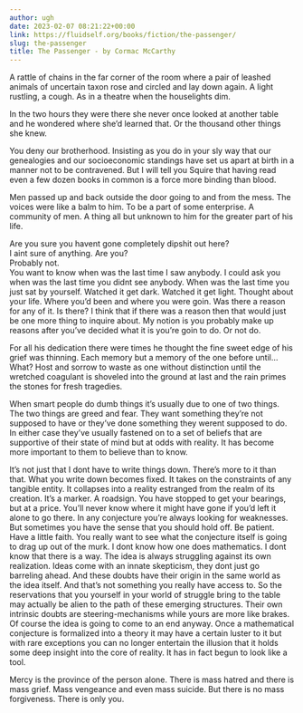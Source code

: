 ```yaml
---
author: ugh
date: 2023-02-07 08:21:22+00:00
link: https://fluidself.org/books/fiction/the-passenger/
slug: the-passenger
title: The Passenger - by Cormac McCarthy
---
```


A rattle of chains in the far corner of the room where a pair of leashed animals of uncertain taxon rose and circled and lay down again. A light rustling, a cough. As in a theatre when the houselights dim.

In the two hours they were there she never once looked at another table and he wondered where she’d learned that. Or the thousand other things she knew.

You deny our brotherhood. Insisting as you do in your sly way that our genealogies and our socioeconomic standings have set us apart at birth in a manner not to be contravened. But I will tell you Squire that having read even a few dozen books in common is a force more binding than blood.

Men passed up and back outside the door going to and from the mess. The voices were like a balm to him. To be a part of some enterprise. A community of men. A thing all but unknown to him for the greater part of his life.

Are you sure you havent gone completely dipshit out here?  
I aint sure of anything. Are you?  
Probably not.  
You want to know when was the last time I saw anybody. I could ask you when was the last time you didnt see anybody. When was the last time you just sat by yourself. Watched it get dark. Watched it get light. Thought about your life. Where you’d been and where you were goin. Was there a reason for any of it. Is there? I think that if there was a reason then that would just be one more thing to inquire about. My notion is you probably make up reasons after you’ve decided what it is you’re goin to do. Or not do.

For all his dedication there were times he thought the fine sweet edge of his grief was thinning. Each memory but a memory of the one before until… What? Host and sorrow to waste as one without distinction until the wretched coagulant is shoveled into the ground at last and the rain primes the stones for fresh tragedies.

When smart people do dumb things it’s usually due to one of two things. The two things are greed and fear. They want something they’re not supposed to have or they’ve done something they werent supposed to do. In either case they’ve usually fastened on to a set of beliefs that are supportive of their state of mind but at odds with reality. It has become more important to them to believe than to know.

It’s not just that I dont have to write things down. There’s more to it than that. What you write down becomes fixed. It takes on the constraints of any tangible entity. It collapses into a reality estranged from the realm of its creation. It’s a marker. A roadsign. You have stopped to get your bearings, but at a price. You’ll never know where it might have gone if you’d left it alone to go there. In any conjecture you’re always looking for weaknesses. But sometimes you have the sense that you should hold off. Be patient. Have a little faith. You really want to see what the conjecture itself is going to drag up out of the murk. I dont know how one does mathematics. I dont know that there is a way. The idea is always struggling against its own realization. Ideas come with an innate skepticism, they dont just go barreling ahead. And these doubts have their origin in the same world as the idea itself. And that’s not something you really have access to. So the reservations that you yourself in your world of struggle bring to the table may actually be alien to the path of these emerging structures. Their own intrinsic doubts are steering-mechanisms while yours are more like brakes. Of course the idea is going to come to an end anyway. Once a mathematical conjecture is formalized into a theory it may have a certain luster to it but with rare exceptions you can no longer entertain the illusion that it holds some deep insight into the core of reality. It has in fact begun to look like a tool.

Mercy is the province of the person alone. There is mass hatred and there is mass grief. Mass vengeance and even mass suicide. But there is no mass forgiveness. There is only you.
